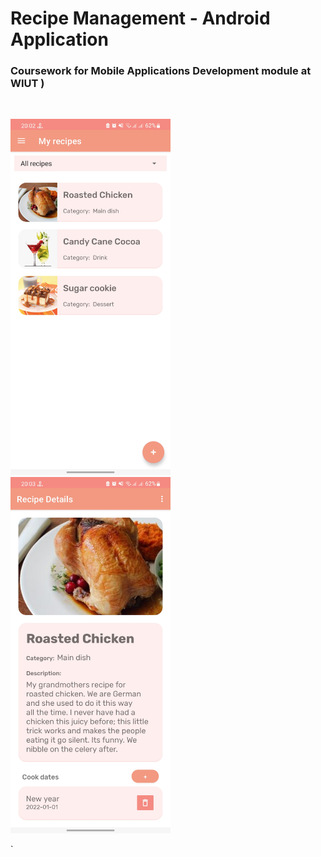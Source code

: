# Recipe Management - Android Application

### Coursework for Mobile Applications Development module at WIUT )
<br>

<p float="left">
<img src="imgs/1.jpg" width="256"/>
<img src="imgs/2.jpg" width="256"/>
</p>`